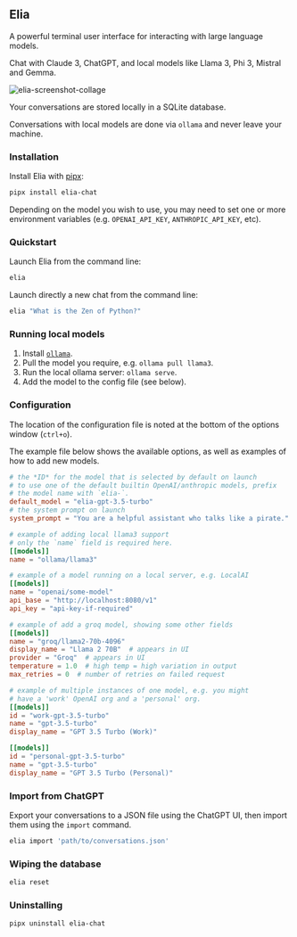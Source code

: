 ## Elia

A powerful terminal user interface for interacting with large language models.

Chat with Claude 3, ChatGPT, and local models like Llama 3, Phi 3, Mistral and Gemma.

![elia-screenshot-collage](https://github.com/darrenburns/elia/assets/5740731/75f8563f-ce1a-4c9c-98c0-1bd1f7010814)

Your conversations are stored locally in a SQLite database.

Conversations with local models are done via `ollama` and never leave your machine.

### Installation

Install Elia with [pipx](https://github.com/pypa/pipx):

```bash
pipx install elia-chat
```

Depending on the model you wish to use, you may need to set one or more environment variables (e.g. `OPENAI_API_KEY`, `ANTHROPIC_API_KEY`, etc).

### Quickstart

Launch Elia from the command line:

```bash
elia
```

Launch directly a new chat from the command line:

```bash
elia "What is the Zen of Python?"
```

### Running local models

1. Install [`ollama`](https://github.com/ollama/ollama).
2. Pull the model you require, e.g. `ollama pull llama3`.
3. Run the local ollama server: `ollama serve`.
4. Add the model to the config file (see below).

### Configuration

The location of the configuration file is noted at the bottom of
the options window (`ctrl+o`).

The example file below shows the available options, as well as examples of how to add new models.

```toml
# the *ID* for the model that is selected by default on launch
# to use one of the default builtin OpenAI/anthropic models, prefix
# the model name with `elia-`.
default_model = "elia-gpt-3.5-turbo"
# the system prompt on launch
system_prompt = "You are a helpful assistant who talks like a pirate."

# example of adding local llama3 support
# only the `name` field is required here.
[[models]]
name = "ollama/llama3"

# example of a model running on a local server, e.g. LocalAI
[[models]]
name = "openai/some-model"
api_base = "http://localhost:8080/v1"
api_key = "api-key-if-required"

# example of add a groq model, showing some other fields
[[models]]
name = "groq/llama2-70b-4096"
display_name = "Llama 2 70B"  # appears in UI
provider = "Groq"  # appears in UI
temperature = 1.0  # high temp = high variation in output
max_retries = 0  # number of retries on failed request

# example of multiple instances of one model, e.g. you might
# have a 'work' OpenAI org and a 'personal' org.
[[models]]
id = "work-gpt-3.5-turbo"
name = "gpt-3.5-turbo"
display_name = "GPT 3.5 Turbo (Work)"

[[models]]
id = "personal-gpt-3.5-turbo"
name = "gpt-3.5-turbo"
display_name = "GPT 3.5 Turbo (Personal)"
```

### Import from ChatGPT

Export your conversations to a JSON file using the ChatGPT UI, then import them using the `import` command.

```bash
elia import 'path/to/conversations.json'
```

### Wiping the database

```bash
elia reset
```

### Uninstalling

```bash
pipx uninstall elia-chat
```
